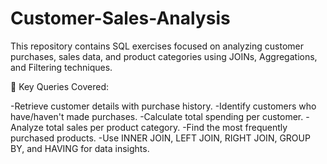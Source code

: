  # Customer-Sales-Analysis
This repository contains SQL exercises focused on analyzing customer purchases, sales data, and product categories using JOINs, Aggregations, and Filtering techniques.

📌 Key Queries Covered:

-Retrieve customer details with purchase history.
-Identify customers who have/haven't made purchases.
-Calculate total spending per customer.
-Analyze total sales per product category.
-Find the most frequently purchased products.
-Use INNER JOIN, LEFT JOIN, RIGHT JOIN, GROUP BY, and HAVING for data insights.
